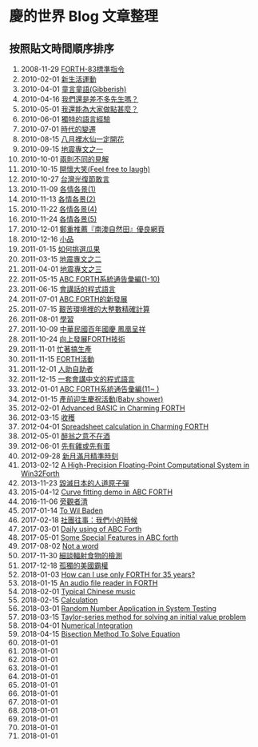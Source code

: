 # 慶的世界 Blog 文章整理

## 按照貼文時間順序排序

01. 2008-11-29 [FORTH-83標準指令](http://forthfortnight.blogspot.com/2008/11/forth-83_252.html) 
02. 2010-02-01 [新生活運動](http://forthfortnight.blogspot.com/2010/02/blog-post.html)
02. 2010-04-01 [童言童語(Gibberish)](http://forthfortnight.blogspot.com/2010/04/blog-post.html)
02. 2010-04-16 [我們還是差不多先生嗎？](http://forthfortnight.blogspot.com/2010/04/blog-post_16.html)
02. 2010-05-01 [我還能為大家做點甚麼？](http://forthfortnight.blogspot.com/2010/05/blog-post.html)
02. 2010-06-01 [獨特的語言經驗](http://forthfortnight.blogspot.com/2010/06/blog-post.html)
02. 2010-07-01 [時代的變遷](http://forthfortnight.blogspot.com/2010/07/blog-post.html)
02. 2010-08-15 [八月裡水仙一定開花](http://forthfortnight.blogspot.com/2010/08/blog-post_6466.html)
02. 2010-09-15 [地震專文之一](http://forthfortnight.blogspot.com/2010/09/blog-post_15.html)
02. 2010-10-01 [兩則不同的見解](http://forthfortnight.blogspot.com/2010/10/blog-post.html)
02. 2010-10-15 [開懷大笑(Feel free to laugh)](http://forthfortnight.blogspot.com/2010/10/blog-post_15.html)
02. 2010-10-27 [台灣光復節敢言](http://forthfortnight.blogspot.com/2010/10/blog-post_27.html)
02. 2010-11-09 [各情各景(1)](http://forthfortnight.blogspot.com/2010/11/1.html)
02. 2010-11-13 [各情各景(2)](http://forthfortnight.blogspot.com/2010/11/2.html)
02. 2010-11-22 [各情各景(4)](http://forthfortnight.blogspot.com/2010/11/4.html)
02. 2010-11-24 [各情各景(5)](http://forthfortnight.blogspot.com/2010/11/5.html)
02. 2010-12-01 [鄭重推薦『南澳自然田』優良網頁](http://forthfortnight.blogspot.com/2010/12/blog-post.html)
02. 2010-12-16 [小品](http://forthfortnight.blogspot.com/2010/12/blog-post_19.html)
02. 2011-01-15 [如何挑選瓜果](http://forthfortnight.blogspot.com/2011/01/blog-post_15.html)
02. 2011-03-15 [地震專文之二](http://forthfortnight.blogspot.com/2011/03/1run-2.html)
02. 2011-04-01 [地震專文之三](http://forthfortnight.blogspot.com/2011/04/blog-post.html)
02. 2011-05-15 [ABC FORTH系統通告彙編(1-10)](http://forthfortnight.blogspot.com/2011/05/abc-forth.html)
02. 2011-06-15 [會講話的程式語言](http://forthfortnight.blogspot.com/2011/06/blog-post.html)
02. 2011-07-01 [ABC FORTH的新發展](http://forthfortnight.blogspot.com/2011/07/abc-forth.html)
02. 2011-07-15 [艱苦環境裡的大整數精確計算](http://forthfortnight.blogspot.com/2011/07/blog-post.html)
02. 2011-08-01 [學習](http://forthfortnight.blogspot.com/2011/08/blog-post.html)
02. 2011-10-09 [中華民國百年國慶 鳳凰呈祥](http://forthfortnight.blogspot.com/2011/10/blog-post.html)
02. 2011-10-24 [向上發展FORTH技術](http://forthfortnight.blogspot.com/2011/10/forth.html)
02. 2011-11-01 [忙著搞生產](http://forthfortnight.blogspot.com/2011/11/blog-post.html)
02. 2011-11-15 [FORTH活動](http://forthfortnight.blogspot.com/2011/11/forth.html)
02. 2011-12-01 [人助自助者](http://forthfortnight.blogspot.com/2011/12/blog-post.html)
02. 2011-12-15 [一套會講中文的程式語言](http://forthfortnight.blogspot.com/2011/12/blog-post_15.html)
02. 2012-01-01 [ABC FORTH系統通告彙編(11~ )](http://forthfortnight.blogspot.com/2012/01/abc-dorth11-20.html)
02. 2012-01-15 [產前迎生慶祝活動(Baby shower)](http://forthfortnight.blogspot.com/2012/01/baby-shower.html)
02. 2012-02-01 [Advanced BASIC in Charming FORTH](http://forthfortnight.blogspot.com/2012/02/advanced-basic-in-charming-forth.html)
02. 2012-03-15 [收穫](http://forthfortnight.blogspot.com/2012/03/blog-post_15.html)
02. 2012-04-01 [Spreadsheet calculation in Charming FORTH](http://forthfortnight.blogspot.com/2012/04/spreadsheet-calculation-in-charming.html)
02. 2012-05-01 [醉翁之意不在酒](http://forthfortnight.blogspot.com/2012/05/blog-post.html)
02. 2012-06-01 [先有雞或先有蛋](http://forthfortnight.blogspot.com/2012/06/blog-post.html)
02. 2012-09-28 [新月滿月精準時刻](http://forthfortnight.blogspot.com/2012/09/blog-post.html)
02. 2013-02-12 [A High-Precision Floating-Point Computational System in Win32Forth](http://forthfortnight.blogspot.com/2013/02/a-high-precision-floating-point.html)
02. 2013-11-23 [毀滅日本的人道原子彈](http://forthfortnight.blogspot.com/2013/11/)
02. 2015-04-12 [Curve fitting demo in ABC FORTH](http://forthfortnight.blogspot.com/2015/04/)
02. 2016-11-06 [旁觀者清](http://forthfortnight.blogspot.com/2016/11/)
02. 2017-01-14 [To Wil Baden](http://forthfortnight.blogspot.com/2017/01/)
02. 2017-02-18 [社團往事：我們小的時候](http://forthfortnight.blogspot.com/2017/02/)
02. 2017-03-01 [Daily using of ABC Forth](http://forthfortnight.blogspot.com/2017/03/)
02. 2017-05-01 [Some Special Features in ABC forth](http://forthfortnight.blogspot.com/2017/05/)
02. 2017-08-02 [Not a word](http://forthfortnight.blogspot.com/2017/08/)
02. 2017-11-30 [細談輻射食物的檢測](http://forthfortnight.blogspot.com/2017/11/)
02. 2017-12-18 [孤獨的美國霸權](http://forthfortnight.blogspot.com/2017/12/)
02. 2018-01-03 [How can I use only FORTH for 35 years?](http://forthfortnight.blogspot.com/2018/01/howcan-i-use-only-forth-for-35-years.html)
02. 2018-01-15 [An audio file reader in FORTH](http://forthfortnight.blogspot.com/2018/01/anaudio-file-reader-in-forth-ching.html)
02. 2018-02-01 [Typical Chinese music](http://forthfortnight.blogspot.com/2018/02/typicalchinese-music-ching-tangtseng.html)
02. 2018-02-15 [Calculation](http://forthfortnight.blogspot.com/2018/02/calculation-ching-tang-tseng-new.html)
02. 2018-03-01 [Random Number Application in System Testing](http://forthfortnight.blogspot.com/2018/03/page-margin-2cm-p-margin-bottom-0.html)
02. 2018-03-15 [Taylor-series method for solving an initial value problem](http://forthfortnight.blogspot.com/2018/03/page-margin-2cm-p-margin-bottom-0_15.html)
02. 2018-04-01 [Numerical Integration](http://forthfortnight.blogspot.com/2018/04/page-margin-2cm-p-margin-bottom-0.html)
02. 2018-04-15 [Bisection Method To Solve Equation](http://forthfortnight.blogspot.com/2018/04/page-margin-2cm-p-margin-bottom-0_15.html)
02. 2018-01-01 []()
02. 2018-01-01 []()
02. 2018-01-01 []()
02. 2018-01-01 []()
02. 2018-01-01 []()
02. 2018-01-01 []()
02. 2018-01-01 []()
02. 2018-01-01 []()
02. 2018-01-01 []()
02. 2018-01-01 []()
02. 2018-01-01 []()
02. 2018-01-01 []()

